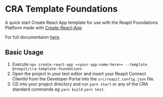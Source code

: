 # CRA Template Foundations

A quick start Create React App template for use with the Reapit Foundations Platform made with [Create-React-App](https://create-react-app.dev/)

For full documentaion [here](https://foundations-documentation.reapit.cloud/app-development/create-react-app-template).

## Basic Usage

1. Execute `npx create-react-app <<your-app-name-here>> --template @reapit/cra-template-foundations`
2. Open the project in your text editor and insert your Reapit Connect ClientId from the Developer Portal into the `src/reapit.config.json` file.
3. CD into your project directory and run `yarn start` or any of the CRA standard commands eg `yarn build` `yarn test`.

